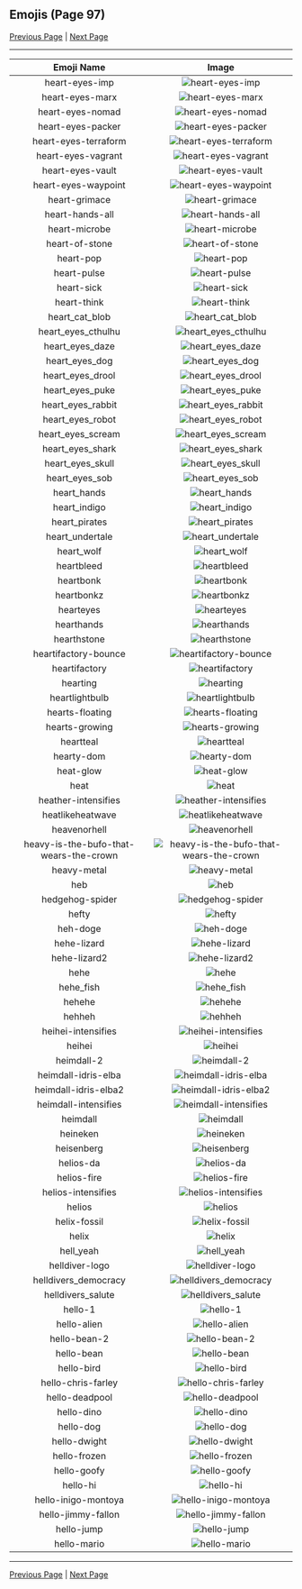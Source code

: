 
## Emojis (Page 97)

[Previous Page](/docs/hc/page-h-0096.md)
  | [Next Page](/docs/hc/page-h-0098.md)

<hr />

|Emoji Name|Image|
| :-: | :-: |
|heart-eyes-imp| ![heart-eyes-imp](/emojis/hc/heart-eyes-imp.png)|
|heart-eyes-marx| ![heart-eyes-marx](/emojis/hc/heart-eyes-marx.png)|
|heart-eyes-nomad| ![heart-eyes-nomad](/emojis/hc/heart-eyes-nomad.png)|
|heart-eyes-packer| ![heart-eyes-packer](/emojis/hc/heart-eyes-packer.png)|
|heart-eyes-terraform| ![heart-eyes-terraform](/emojis/hc/heart-eyes-terraform.png)|
|heart-eyes-vagrant| ![heart-eyes-vagrant](/emojis/hc/heart-eyes-vagrant.png)|
|heart-eyes-vault| ![heart-eyes-vault](/emojis/hc/heart-eyes-vault.png)|
|heart-eyes-waypoint| ![heart-eyes-waypoint](/emojis/hc/heart-eyes-waypoint.png)|
|heart-grimace| ![heart-grimace](/emojis/hc/heart-grimace.png)|
|heart-hands-all| ![heart-hands-all](/emojis/hc/heart-hands-all.gif)|
|heart-microbe| ![heart-microbe](/emojis/hc/heart-microbe.png)|
|heart-of-stone| ![heart-of-stone](/emojis/hc/heart-of-stone.png)|
|heart-pop| ![heart-pop](/emojis/hc/heart-pop.png)|
|heart-pulse| ![heart-pulse](/emojis/hc/heart-pulse.gif)|
|heart-sick| ![heart-sick](/emojis/hc/heart-sick.png)|
|heart-think| ![heart-think](/emojis/hc/heart-think.png)|
|heart_cat_blob| ![heart_cat_blob](/emojis/hc/heart_cat_blob.png)|
|heart_eyes_cthulhu| ![heart_eyes_cthulhu](/emojis/hc/heart_eyes_cthulhu.png)|
|heart_eyes_daze| ![heart_eyes_daze](/emojis/hc/heart_eyes_daze.png)|
|heart_eyes_dog| ![heart_eyes_dog](/emojis/hc/heart_eyes_dog.png)|
|heart_eyes_drool| ![heart_eyes_drool](/emojis/hc/heart_eyes_drool.png)|
|heart_eyes_puke| ![heart_eyes_puke](/emojis/hc/heart_eyes_puke.png)|
|heart_eyes_rabbit| ![heart_eyes_rabbit](/emojis/hc/heart_eyes_rabbit.png)|
|heart_eyes_robot| ![heart_eyes_robot](/emojis/hc/heart_eyes_robot.png)|
|heart_eyes_scream| ![heart_eyes_scream](/emojis/hc/heart_eyes_scream.png)|
|heart_eyes_shark| ![heart_eyes_shark](/emojis/hc/heart_eyes_shark.png)|
|heart_eyes_skull| ![heart_eyes_skull](/emojis/hc/heart_eyes_skull.png)|
|heart_eyes_sob| ![heart_eyes_sob](/emojis/hc/heart_eyes_sob.png)|
|heart_hands| ![heart_hands](/emojis/hc/heart_hands.gif)|
|heart_indigo| ![heart_indigo](/emojis/hc/heart_indigo.png)|
|heart_pirates| ![heart_pirates](/emojis/hc/heart_pirates.jpg)|
|heart_undertale| ![heart_undertale](/emojis/hc/heart_undertale.png)|
|heart_wolf| ![heart_wolf](/emojis/hc/heart_wolf.png)|
|heartbleed| ![heartbleed](/emojis/hc/heartbleed.png)|
|heartbonk| ![heartbonk](/emojis/hc/heartbonk.png)|
|heartbonkz| ![heartbonkz](/emojis/hc/heartbonkz.png)|
|hearteyes| ![hearteyes](/emojis/hc/hearteyes.gif)|
|hearthands| ![hearthands](/emojis/hc/hearthands.gif)|
|hearthstone| ![hearthstone](/emojis/hc/hearthstone.png)|
|heartifactory-bounce| ![heartifactory-bounce](/emojis/hc/heartifactory-bounce.gif)|
|heartifactory| ![heartifactory](/emojis/hc/heartifactory.png)|
|hearting| ![hearting](/emojis/hc/hearting.gif)|
|heartlightbulb| ![heartlightbulb](/emojis/hc/heartlightbulb.png)|
|hearts-floating| ![hearts-floating](/emojis/hc/hearts-floating.gif)|
|hearts-growing| ![hearts-growing](/emojis/hc/hearts-growing.gif)|
|heartteal| ![heartteal](/emojis/hc/heartteal.png)|
|hearty-dom| ![hearty-dom](/emojis/hc/hearty-dom.png)|
|heat-glow| ![heat-glow](/emojis/hc/heat-glow.png)|
|heat| ![heat](/emojis/hc/heat.png)|
|heather-intensifies| ![heather-intensifies](/emojis/hc/heather-intensifies.gif)|
|heatlikeheatwave| ![heatlikeheatwave](/emojis/hc/heatlikeheatwave.jpg)|
|heavenorhell| ![heavenorhell](/emojis/hc/heavenorhell.png)|
|heavy-is-the-bufo-that-wears-the-crown| ![heavy-is-the-bufo-that-wears-the-crown](/emojis/hc/heavy-is-the-bufo-that-wears-the-crown.png)|
|heavy-metal| ![heavy-metal](/emojis/hc/heavy-metal.gif)|
|heb| ![heb](/emojis/hc/heb.png)|
|hedgehog-spider| ![hedgehog-spider](/emojis/hc/hedgehog-spider.png)|
|hefty| ![hefty](/emojis/hc/hefty.png)|
|heh-doge| ![heh-doge](/emojis/hc/heh-doge.png)|
|hehe-lizard| ![hehe-lizard](/emojis/hc/hehe-lizard.png)|
|hehe-lizard2| ![hehe-lizard2](/emojis/hc/hehe-lizard2.png)|
|hehe| ![hehe](/emojis/hc/hehe.png)|
|hehe_fish| ![hehe_fish](/emojis/hc/hehe_fish.png)|
|hehehe| ![hehehe](/emojis/hc/hehehe.gif)|
|hehheh| ![hehheh](/emojis/hc/hehheh.png)|
|heihei-intensifies| ![heihei-intensifies](/emojis/hc/heihei-intensifies.gif)|
|heihei| ![heihei](/emojis/hc/heihei.png)|
|heimdall-2| ![heimdall-2](/emojis/hc/heimdall-2.png)|
|heimdall-idris-elba| ![heimdall-idris-elba](/emojis/hc/heimdall-idris-elba.png)|
|heimdall-idris-elba2| ![heimdall-idris-elba2](/emojis/hc/heimdall-idris-elba2.gif)|
|heimdall-intensifies| ![heimdall-intensifies](/emojis/hc/heimdall-intensifies.gif)|
|heimdall| ![heimdall](/emojis/hc/heimdall.png)|
|heineken| ![heineken](/emojis/hc/heineken.png)|
|heisenberg| ![heisenberg](/emojis/hc/heisenberg.jpg)|
|helios-da| ![helios-da](/emojis/hc/helios-da.png)|
|helios-fire| ![helios-fire](/emojis/hc/helios-fire.png)|
|helios-intensifies| ![helios-intensifies](/emojis/hc/helios-intensifies.gif)|
|helios| ![helios](/emojis/hc/helios.png)|
|helix-fossil| ![helix-fossil](/emojis/hc/helix-fossil.jpg)|
|helix| ![helix](/emojis/hc/helix.png)|
|hell_yeah| ![hell_yeah](/emojis/hc/hell_yeah.png)|
|helldiver-logo| ![helldiver-logo](/emojis/hc/helldiver-logo.png)|
|helldivers_democracy| ![helldivers_democracy](/emojis/hc/helldivers_democracy.gif)|
|helldivers_salute| ![helldivers_salute](/emojis/hc/helldivers_salute.gif)|
|hello-1| ![hello-1](/emojis/hc/hello-1.gif)|
|hello-alien| ![hello-alien](/emojis/hc/hello-alien.gif)|
|hello-bean-2| ![hello-bean-2](/emojis/hc/hello-bean-2.gif)|
|hello-bean| ![hello-bean](/emojis/hc/hello-bean.gif)|
|hello-bird| ![hello-bird](/emojis/hc/hello-bird.gif)|
|hello-chris-farley| ![hello-chris-farley](/emojis/hc/hello-chris-farley.gif)|
|hello-deadpool| ![hello-deadpool](/emojis/hc/hello-deadpool.gif)|
|hello-dino| ![hello-dino](/emojis/hc/hello-dino.gif)|
|hello-dog| ![hello-dog](/emojis/hc/hello-dog.gif)|
|hello-dwight| ![hello-dwight](/emojis/hc/hello-dwight.gif)|
|hello-frozen| ![hello-frozen](/emojis/hc/hello-frozen.gif)|
|hello-goofy| ![hello-goofy](/emojis/hc/hello-goofy.gif)|
|hello-hi| ![hello-hi](/emojis/hc/hello-hi.gif)|
|hello-inigo-montoya| ![hello-inigo-montoya](/emojis/hc/hello-inigo-montoya.gif)|
|hello-jimmy-fallon| ![hello-jimmy-fallon](/emojis/hc/hello-jimmy-fallon.gif)|
|hello-jump| ![hello-jump](/emojis/hc/hello-jump.gif)|
|hello-mario| ![hello-mario](/emojis/hc/hello-mario.gif)|

<hr/>

[Previous Page](/docs/hc/page-h-0096.md)
  | [Next Page](/docs/hc/page-h-0098.md)